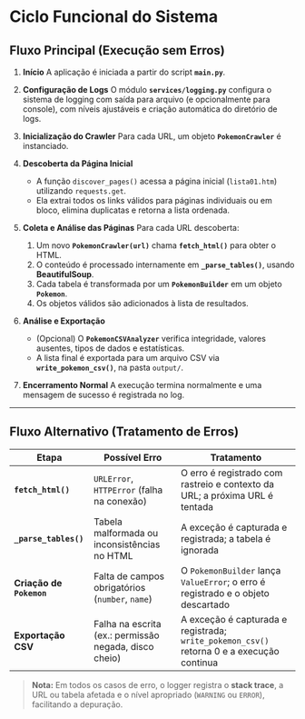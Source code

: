 # Ciclo Funcional do Sistema

## Fluxo Principal (Execução sem Erros)

1. **Início**
   A aplicação é iniciada a partir do script **`main.py`**.

2. **Configuração de Logs**
   O módulo **`services/logging.py`** configura o sistema de logging com saída para arquivo (e opcionalmente para console), com níveis ajustáveis e criação automática do diretório de logs.

3. **Inicialização do Crawler**
   Para cada URL, um objeto **`PokemonCrawler`** é instanciado.

4. **Descoberta da Página Inicial**

   * A função `discover_pages()` acessa a página inicial (`lista01.htm`) utilizando `requests.get`.
   * Ela extrai todos os links válidos para páginas individuais ou em bloco, elimina duplicatas e retorna a lista ordenada.

5. **Coleta e Análise das Páginas**
   Para cada URL descoberta:

   1. Um novo **`PokemonCrawler(url)`** chama **`fetch_html()`** para obter o HTML.
   2. O conteúdo é processado internamente em **`_parse_tables()`**, usando **BeautifulSoup**.
   3. Cada tabela é transformada por um **`PokemonBuilder`** em um objeto **`Pokemon`**.
   4. Os objetos válidos são adicionados à lista de resultados.

6. **Análise e Exportação**

   * (Opcional) O **`PokemonCSVAnalyzer`** verifica integridade, valores ausentes, tipos de dados e estatísticas.
   * A lista final é exportada para um arquivo CSV via **`write_pokemon_csv()`**, na pasta `output/`.

7. **Encerramento Normal**
   A execução termina normalmente e uma mensagem de sucesso é registrada no log.

---

## Fluxo Alternativo (Tratamento de Erros)

| Etapa                    | Possível Erro                                         | Tratamento                                                                                |
| ------------------------ | ----------------------------------------------------- | ----------------------------------------------------------------------------------------- |
| **`fetch_html()`**       | `URLError`, `HTTPError` (falha na conexão)            | O erro é registrado com rastreio e contexto da URL; a próxima URL é tentada               |
| **`_parse_tables()`**    | Tabela malformada ou inconsistências no HTML          | A exceção é capturada e registrada; a tabela é ignorada                                   |
| **Criação de `Pokemon`** | Falta de campos obrigatórios (`number`, `name`)       | O `PokemonBuilder` lança `ValueError`; o erro é registrado e o objeto descartado          |
| **Exportação CSV**       | Falha na escrita (ex.: permissão negada, disco cheio) | A exceção é capturada e registrada; `write_pokemon_csv()` retorna 0 e a execução continua |

> **Nota:** Em todos os casos de erro, o logger registra o **stack trace**, a URL ou tabela afetada e o nível apropriado (`WARNING` ou `ERROR`), facilitando a depuração.

